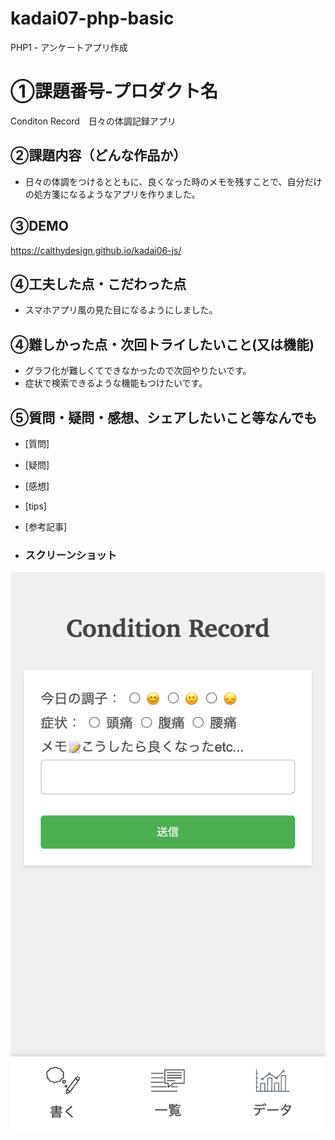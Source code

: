 # kadai07-php-basic
PHP1 - アンケートアプリ作成

# ①課題番号-プロダクト名
Conditon Record　日々の体調記録アプリ

## ②課題内容（どんな作品か）
- 日々の体調をつけるとともに、良くなった時のメモを残すことで、自分だけの処方箋になるようなアプリを作りました。

## ③DEMO
[https://calthydesign.github.io/kadai06-js/
](https://calthy-design.sakura.ne.jp/kadai07-php-basic/index.php)

## ④工夫した点・こだわった点
- スマホアプリ風の見た目になるようにしました。

## ④難しかった点・次回トライしたいこと(又は機能)
- グラフ化が難しくてできなかったので次回やりたいです。
- 症状で検索できるような機能もつけたいです。

## ⑤質問・疑問・感想、シェアしたいこと等なんでも
- [質問] 
- [疑問] 
- [感想] 
- [tips] 
- [参考記事] 

- ### スクリーンショット
![top page capture](top_image.png)
